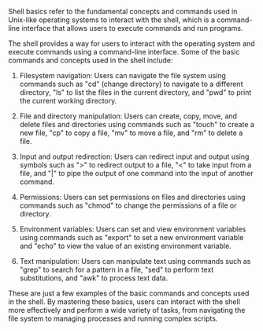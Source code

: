 Shell basics refer to the fundamental concepts and commands used in Unix-like operating systems to interact with the shell, which is a command-line interface that allows users to execute commands and run programs.

The shell provides a way for users to interact with the operating system and execute commands using a command-line interface. Some of the basic commands and concepts used in the shell include:

1. Filesystem navigation: Users can navigate the file system using commands such as "cd" (change directory) to navigate to a different directory, "ls" to list the files in the current directory, and "pwd" to print the current working directory.

2. File and directory manipulation: Users can create, copy, move, and delete files and directories using commands such as "touch" to create a new file, "cp" to copy a file, "mv" to move a file, and "rm" to delete a file.

3. Input and output redirection: Users can redirect input and output using symbols such as ">" to redirect output to a file, "<" to take input from a file, and "|" to pipe the output of one command into the input of another command.

4. Permissions: Users can set permissions on files and directories using commands such as "chmod" to change the permissions of a file or directory.

5. Environment variables: Users can set and view environment variables using commands such as "export" to set a new environment variable and "echo" to view the value of an existing environment variable.

6. Text manipulation: Users can manipulate text using commands such as "grep" to search for a pattern in a file, "sed" to perform text substitutions, and "awk" to process text data.

These are just a few examples of the basic commands and concepts used in the shell. By mastering these basics, users can interact with the shell more effectively and perform a wide variety of tasks, from navigating the file system to managing processes and running complex scripts.
